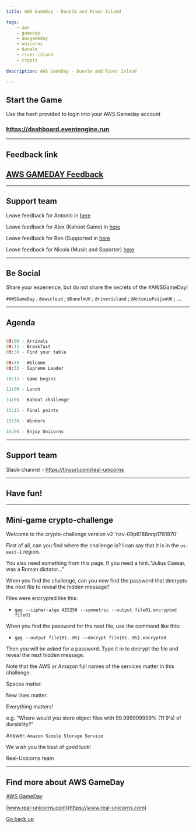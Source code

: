 ```yaml
---
title: AWS GameDay - Dunelm and River Island

tags:
    - aws
    - gameday
    - awsgameday
    - unicorns
    - dunelm
    - river-island
    - crypto
    
description: AWS GameDay - Dunelm and River Island

---
```


## Start the Game

Use the hash provided to login into your AWS Gameday account

### <https://dashboard.eventengine.run>

---

## Feedback link

## [AWS GAMEDAY Feedback](https://amazonmr.au1.qualtrics.com/jfe/form/SV_85MBA31VBoiW3vT)

---

## Support team

Leave feedback for Antonio in [here](https://feedback.aws.amazon.com/?ea=feijao&fn=Antonio&ln=Feijao)

Leave feedback for Alex (Kahoot Game) in [here](https://feedback.aws.amazon.com/?ea=mclemana&fn=Alex&ln=McLeman)

Leave feedback for Ben (Supported in [here](https://feedback.aws.amazon.com/?ea=benmoses&fn=Ben&ln=Moses)

Leave feedback for Nicola (Music and Spporter) [here](https://feedback.aws.amazon.com/?ea=narnoldi&fn=NICOLA&ln=ARNOLDI)

---

## Be Social

Share your experience, but do not share the secrets of the #AWSGameDay!

`#AWSGameDay` ; `@awscloud` ; `@DunelmUK` ; `@riverisland` ; `@AntonioFeijaoUK` ; ... 

---

## Agenda

```python

09:00 - Arrivals
09:15 - Breakfast
09:30 - Find your table

09:45 - Welcome
09:55 - Supreme Leader

10:15 - Game begins

12:00 - Lunch

14:00 - Kahoot challenge

15:15 - Final points

15:30 - Winners

16:00 - Enjoy Unicorns

```

---

## Support team

Slack-channel - <https://tinyurl.com/real-unicorns> 

---

## Have fun!

---

## Mini-game crypto-challenge

Welcome to the crypto-challenge version v2 'nzv-09p6186nnp1781870'

First of all, can you find where the challenge is? I can say that it is in the `us-east-1` region.

You also need something from this page. If you need a hint.."Julius Caesar, was a Roman dictator..."

When you find the challenge, can you now find the password that decrypts the next file to reveal the hidden message?

Files were encrypted like this:

 - `gpg --cipher-algo AES256 --symmetric --output file01.encrypted file01`

When you find the password for the next file, use the command like this:

 - `gpg --output file{01..05} -—decrypt file{01..05}.encrypted`

Then you will be asked for a password. Type it in to decrypt the file and reveal the next hidden message. 

Note that the AWS or Amazon full names of the services matter in this challenge.

Spaces matter.

New lines matter.

Everything matters!

e.g. "Where would you store object files with 99.999999999% (11 9's) of durability?"

Answer: `Amazon Simple Storage Service`


We wish you the best of good luck!

Real-Unicorns team

---

## Find more about AWS GameDay

[AWS GameDay](https://aws.amazon.com/gameday/)

[www.real-unicorns.com](https://www.real-unicorns.com)

[Go back up](#welcome)


